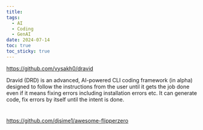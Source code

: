 ```yaml
---
title: 
tags:
  - AI
  - Coding
  - GenAI
date: 2024-07-14
toc: true
toc_sticky: true
---
```

https://github.com/vysakh0/dravid

Dravid (DRD) is an advanced, AI-powered CLI coding framework (in alpha) designed to follow the instructions from the user until it gets the job done even if it means fixing errors including installation errors etc. It can generate code, fix errors by itself until the intent is done.
# 

https://github.com/djsime1/awesome-flipperzero